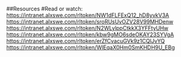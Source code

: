 ##Resources
#Read or watch:
https://intranet.alxswe.com/rltoken/NW1dFLFExQ12_hD8yvkV3A
https://intranet.alxswe.com/rltoken/sroRUsUvOZV28V99MHDenw
https://intranet.alxswe.com/rltoken/N2WLylppCtkkX3YFFtyUHw
https://intranet.alxswe.com/rltoken/kbw9gMO6sdeOKAY23SYVgA
https://intranet.alxswe.com/rltoken/erZfCvacuGVk9z1CQlJvYQ
https://intranet.alxswe.com/rltoken/WlEqaX0Hm0SmKHDH9U_EBg

